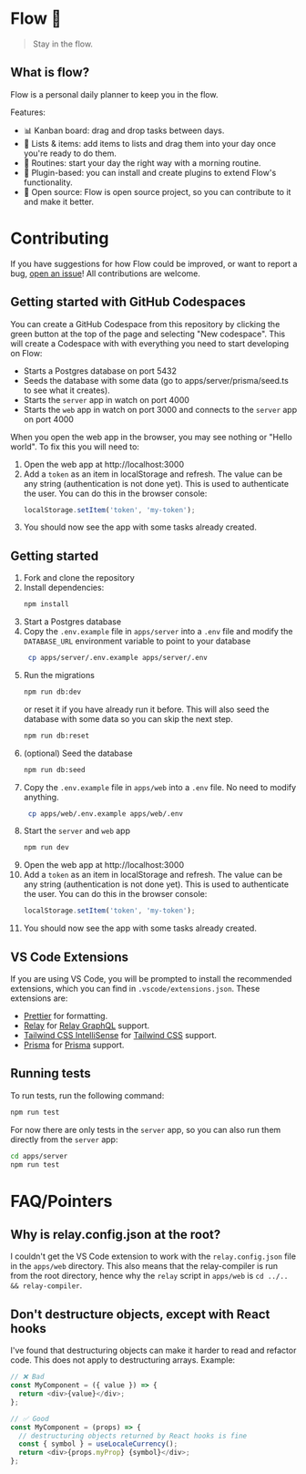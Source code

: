 # Flow 🌊

> Stay in the flow.

## What is flow?

Flow is a personal daily planner to keep you in the flow. 

Features:

- 📊 Kanban board: drag and drop tasks between days.
- 🧾 Lists & items: add items to lists and drag them into your day once you're ready to do them.
- 📕 Routines: start your day the right way with a morning routine.
- 🧩 Plugin-based: you can install and create plugins to extend Flow's functionality.
- 💯 Open source: Flow is open source project, so you can contribute to it and make it better.

# Contributing

If you have suggestions for how Flow could be improved, or want to report a bug, [open an issue](https://github.com/richardguerre/flow/issues/new)! All contributions are welcome.


## Getting started with GitHub Codespaces

You can create a GitHub Codespace from this repository by clicking the green button at the top of the page and selecting "New codespace". This will create a Codespace with with everything you need to start developing on Flow:

- Starts a Postgres database on port 5432
- Seeds the database with some data (go to apps/server/prisma/seed.ts to see what it creates).
- Starts the `server` app in watch on port 4000
- Starts the `web` app in watch on port 3000 and connects to the `server` app on port 4000

When you open the web app in the browser, you may see nothing or "Hello world". To fix this you will need to:

1. Open the web app at http://localhost:3000
2. Add a `token` as an item in localStorage and refresh. The value can be any string (authentication is not done yet). This is used to authenticate the user. You can do this in the browser console:
    ```js
    localStorage.setItem('token', 'my-token');
    ```
3. You should now see the app with some tasks already created.

## Getting started

1. Fork and clone the repository
2. Install dependencies:
   ```bash
   npm install
   ```
3. Start a Postgres database
4. Copy the `.env.example` file in `apps/server` into a `.env` file and modify the `DATABASE_URL` environment variable to point to your database
   ```bash
    cp apps/server/.env.example apps/server/.env
    ```
5. Run the migrations
   ```bash
   npm run db:dev
   ```
   or reset it if you have already run it before. This will also seed the database with some data so you can skip the next step.
   ```bash
   npm run db:reset
   ```
6. (optional) Seed the database
   ```bash
   npm run db:seed
   ```
7. Copy the `.env.example` file in `apps/web` into a `.env` file. No need to modify anything.
   ```bash
    cp apps/web/.env.example apps/web/.env
    ```
8. Start the `server` and `web` app
   ```bash
   npm run dev
   ```
9. Open the web app at http://localhost:3000
10. Add a `token` as an item in localStorage and refresh. The value can be any string (authentication is not done yet). This is used to authenticate the user. You can do this in the browser console:
    ```js
    localStorage.setItem('token', 'my-token');
    ```
11. You should now see the app with some tasks already created.

## VS Code Extensions

If you are using VS Code, you will be prompted to install the recommended extensions, which you can find in `.vscode/extensions.json`. These extensions are:

- [Prettier](https://marketplace.visualstudio.com/items?itemName=esbenp.prettier-vscode) for formatting.
- [Relay](https://marketplace.visualstudio.com/items?itemName=meta.relay) for [Relay GraphQL](https://relay.dev) support.
- [Tailwind CSS IntelliSense](https://marketplace.visualstudio.com/items?itemName=bradlc.vscode-tailwindcss) for [Tailwind CSS](https://tailwindcss.com) support.
- [Prisma](https://marketplace.visualstudio.com/items?itemName=Prisma.prisma) for [Prisma](https://www.prisma.io) support.

## Running tests

To run tests, run the following command:

```bash
npm run test
```

For now there are only tests in the `server` app, so you can also run them directly from the `server` app:

```bash
cd apps/server
npm run test
```

# FAQ/Pointers

## Why is relay.config.json at the root?

I couldn't get the VS Code extension to work with the `relay.config.json` file in the `apps/web` directory. This also means that the relay-compiler is run from the root directory, hence why the `relay` script in `apps/web` is `cd ../.. && relay-compiler`.

## Don't destructure objects, except with React hooks

I've found that destructuring objects can make it harder to read and refactor code. This does not apply to destructuring arrays. Example:

```js
// ❌ Bad
const MyComponent = ({ value }) => {
  return <div>{value}</div>;
};

// ✅ Good
const MyComponent = (props) => {
  // destructuring objects returned by React hooks is fine
  const { symbol } = useLocaleCurrency();
  return <div>{props.myProp} {symbol}</div>;
};
```
